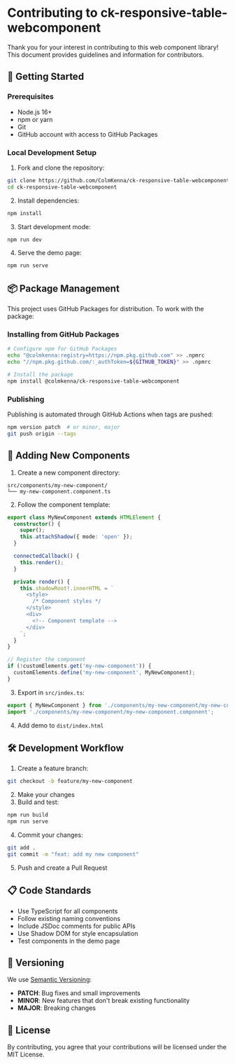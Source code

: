 # Contributing to ck-responsive-table-webcomponent

Thank you for your interest in contributing to this web component library! This document provides guidelines and information for contributors.

## 🚀 Getting Started

### Prerequisites

- Node.js 16+ 
- npm or yarn
- Git
- GitHub account with access to GitHub Packages

### Local Development Setup

1. Fork and clone the repository:
```bash
git clone https://github.com/ColmKenna/ck-responsive-table-webcomponent.git
cd ck-responsive-table-webcomponent
```

2. Install dependencies:
```bash
npm install
```

3. Start development mode:
```bash
npm run dev
```

4. Serve the demo page:
```bash
npm run serve
```

## 📦 Package Management

This project uses GitHub Packages for distribution. To work with the package:

### Installing from GitHub Packages

```bash
# Configure npm for GitHub Packages
echo "@colmkenna:registry=https://npm.pkg.github.com" >> .npmrc
echo "//npm.pkg.github.com/:_authToken=${GITHUB_TOKEN}" >> .npmrc

# Install the package
npm install @colmkenna/ck-responsive-table-webcomponent
```

### Publishing

Publishing is automated through GitHub Actions when tags are pushed:

```bash
npm version patch  # or minor, major
git push origin --tags
```

## 🧩 Adding New Components

1. Create a new component directory:
```
src/components/my-new-component/
└── my-new-component.component.ts
```

2. Follow the component template:
```typescript
export class MyNewComponent extends HTMLElement {
  constructor() {
    super();
    this.attachShadow({ mode: 'open' });
  }

  connectedCallback() {
    this.render();
  }

  private render() {
    this.shadowRoot!.innerHTML = `
      <style>
        /* Component styles */
      </style>
      <div>
        <!-- Component template -->
      </div>
    `;
  }
}

// Register the component
if (!customElements.get('my-new-component')) {
  customElements.define('my-new-component', MyNewComponent);
}
```

3. Export in `src/index.ts`:
```typescript
export { MyNewComponent } from './components/my-new-component/my-new-component.component';
import './components/my-new-component/my-new-component.component';
```

4. Add demo to `dist/index.html`

## 🛠 Development Workflow

1. Create a feature branch:
```bash
git checkout -b feature/my-new-component
```

2. Make your changes
3. Build and test:
```bash
npm run build
npm run serve
```

4. Commit your changes:
```bash
git add .
git commit -m "feat: add my new component"
```

5. Push and create a Pull Request

## 📋 Code Standards

- Use TypeScript for all components
- Follow existing naming conventions
- Include JSDoc comments for public APIs
- Use Shadow DOM for style encapsulation
- Test components in the demo page

## 🔖 Versioning

We use [Semantic Versioning](https://semver.org/):

- **PATCH**: Bug fixes and small improvements
- **MINOR**: New features that don't break existing functionality
- **MAJOR**: Breaking changes

## 📄 License

By contributing, you agree that your contributions will be licensed under the MIT License.
